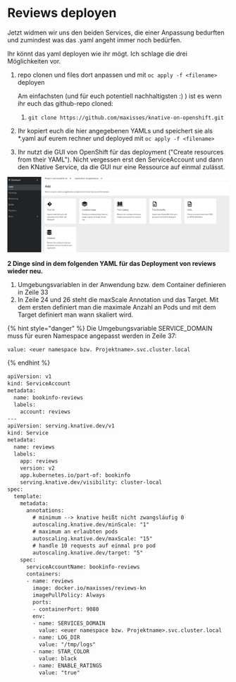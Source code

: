 # Reviews deployen

Jetzt widmen wir uns den beiden Services, die einer Anpassung bedurften und zumindest was das .yaml angeht immer noch bedürfen.

Ihr könnt das yaml deployen wie ihr mögt. Ich schlage die drei Möglichkeiten vor.

1. repo clonen und files dort anpassen und mit `oc apply -f <filename>` deployen 

   Am einfachsten \(und für euch potentiell nachhaltigsten :\) \) ist es wenn ihr euch das github-repo cloned:

   1. ```text
      git clone https://github.com/maxisses/knative-on-openshift.git
      ```

2. Ihr kopiert euch die hier angegebenen YAMLs und speichert sie als \*.yaml auf eurem rechner und deployed mit `oc apply -f <filename>` 
3. Ihr nutzt die GUI von OpenShift für das deployment \("Create resources from their YAML"\). Nicht vergessen erst den ServiceAccount und dann den KNative Service, da die GUI nur eine Ressource auf einmal zulässt.

![](../../../.gitbook/assets/image%20%28138%29.png)

**2 Dinge sind in dem folgenden YAML für das Deployment von reviews wieder neu.** 

1. Umgebungsvariablen in der Anwendung bzw. dem Container definieren in Zeile 33
2. In Zeile 24 und 26 steht die maxScale Annotation und das Target. Mit dem ersten definiert man die maximale Anzahl an Pods und mit dem Target definiert man wann skaliert wird.

{% hint style="danger" %}
Die Umgebungsvariable SERVICE\_DOMAIN muss für euren Namespace angepasst werden in Zeile 37:

```text
value: <euer namespace bzw. Projektname>.svc.cluster.local
```
{% endhint %}

```text
apiVersion: v1
kind: ServiceAccount
metadata:
  name: bookinfo-reviews
  labels:
    account: reviews
---
apiVersion: serving.knative.dev/v1
kind: Service
metadata:
  name: reviews
  labels:
    app: reviews
    version: v2
    app.kubernetes.io/part-of: bookinfo
    serving.knative.dev/visibility: cluster-local
spec:
  template:
    metadata:
      annotations:
        # minimum --> knative heißt nicht zwangsläufig 0
        autoscaling.knative.dev/minScale: "1"
        # maximum an erlaubten pods
        autoscaling.knative.dev/maxScale: "15"
        # handle 10 requests auf einmal pro pod
        autoscaling.knative.dev/target: "5"
    spec:
      serviceAccountName: bookinfo-reviews
      containers:
      - name: reviews
        image: docker.io/maxisses/reviews-kn
        imagePullPolicy: Always
        ports:
        - containerPort: 9080
        env:
        - name: SERVICES_DOMAIN
          value: <euer namespace bzw. Projektname>.svc.cluster.local
        - name: LOG_DIR
          value: "/tmp/logs"
        - name: STAR_COLOR
          value: black
        - name: ENABLE_RATINGS
          value: "true"
```

